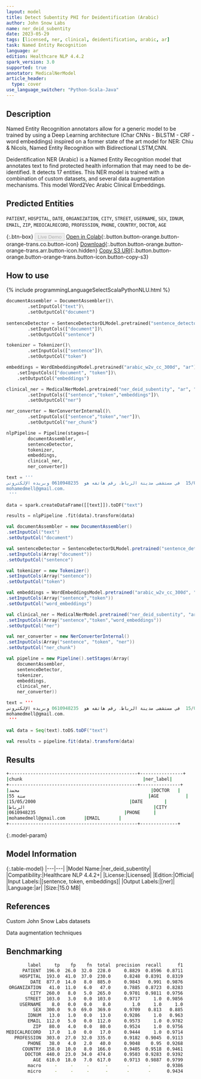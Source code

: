 ```yaml
---
layout: model
title: Detect Subentity PHI for Deidentification (Arabic)
author: John Snow Labs
name: ner_deid_subentity
date: 2023-05-29
tags: [licensed, ner, clinical, deidentification, arabic, ar]
task: Named Entity Recognition
language: ar
edition: Healthcare NLP 4.4.2
spark_version: 3.0
supported: true
annotator: MedicalNerModel
article_header:
  type: cover
use_language_switcher: "Python-Scala-Java"
---
```


## Description

Named Entity Recognition annotators allow for a generic model to be trained by using a Deep Learning architecture (Char CNNs - BiLSTM - CRF - word embeddings) inspired on a former state of the art model for NER: Chiu & Nicols, Named Entity Recognition with Bidirectional LSTM,CNN. 

Deidentification NER (Arabic) is a Named Entity Recognition model that annotates text to find protected health information that may need to be de-identified. It detects 17 entities. This NER model is trained with a combination of custom datasets, and several data augmentation mechanisms. This model  Word2Vec Arabic Clinical Embeddings.

## Predicted Entities

`PATIENT`, `HOSPITAL`, `DATE`, `ORGANIZATION`, `CITY`, `STREET`, `USERNAME`, `SEX`, `IDNUM`, `EMAIL`, `ZIP`, `MEDICALRECORD`, `PROFESSION`, `PHONE`, `COUNTRY`, `DOCTOR`, `AGE`

{:.btn-box}
<button class="button button-orange" disabled>Live Demo</button>
[Open in Colab](https://colab.research.google.com/github/JohnSnowLabs/spark-nlp-workshop/blob/master/healthcare-nlp/04.1.Clinical_Multi_Language_Deidentification.ipynb){:.button.button-orange.button-orange-trans.co.button-icon}
[Download](https://s3.amazonaws.com/auxdata.johnsnowlabs.com/clinical/models/ner_deid_subentity_ar_4.4.2_3.0_1685387641635.zip){:.button.button-orange.button-orange-trans.arr.button-icon.hidden}
[Copy S3 URI](s3://auxdata.johnsnowlabs.com/clinical/models/ner_deid_subentity_ar_4.4.2_3.0_1685387641635.zip){:.button.button-orange.button-orange-trans.button-icon.button-copy-s3}

## How to use



<div class="tabs-box" markdown="1">
{% include programmingLanguageSelectScalaPythonNLU.html %}

```python
documentAssembler = DocumentAssembler()\
        .setInputCol("text")\
        .setOutputCol("document")
        
sentenceDetector = SentenceDetectorDLModel.pretrained("sentence_detector_dl", "xx")\
        .setInputCols(["document"])\
        .setOutputCol("sentence")

tokenizer = Tokenizer()\
        .setInputCols(["sentence"])\
        .setOutputCol("token")

embeddings = WordEmbeddingsModel.pretrained("arabic_w2v_cc_300d", "ar")\
    .setInputCols(["document", "token"])\
    .setOutputCol("embeddings")

clinical_ner = MedicalNerModel.pretrained("ner_deid_subentity", "ar", "clinical/models")\
        .setInputCols(["sentence","token","embeddings"])\
        .setOutputCol("ner")

ner_converter = NerConverterInternal()\
        .setInputCols(["sentence","token","ner"])\
        .setOutputCol("ner_chunk")

nlpPipeline = Pipeline(stages=[
        documentAssembler,
        sentenceDetector,
        tokenizer,
        embeddings,
        clinical_ner,
        ner_converter])

text = '''
عالج الدكتور محمد المريض أحمد البالغ من العمر 55 سنة  في 15/05/2000  في مستشفى مدينة الرباط. رقم هاتفه هو  0610948235 وبريده الإلكتروني
mohamedmell@gmail.com.
 '''

data = spark.createDataFrame([[text]]).toDF("text")

results = nlpPipeline .fit(data).transform(data)

```

```scala
val documentAssembler = new DocumentAssembler()
.setInputCol("text")
.setOutputCol("document")

val sentenceDetector = SentenceDetectorDLModel.pretrained("sentence_detector_dl", "xx")
.setInputCols(Array("document"))
.setOutputCol("sentence")

val tokenizer = new Tokenizer()
.setInputCols(Array("sentence"))
.setOutputCol("token")

val embeddings = WordEmbeddingsModel.pretrained("arabic_w2v_cc_300d", "ar")
.setInputCols(Array("sentence","token"))
.setOutputCol("word_embeddings")

val clinical_ner = MedicalNerModel.pretrained("ner_deid_subentity", "ar", "clinical/models")
.setInputCols(Array("sentence","token","word_embeddings"))
.setOutputCol("ner")

val ner_converter = new NerConverterInternal()
.setInputCols(Array("sentence", "token", "ner"))
.setOutputCol("ner_chunk")

val pipeline = new Pipeline().setStages(Array(
    documentAssembler, 
    sentenceDetector, 
    tokenizer, 
    embeddings, 
    clinical_ner, 
    ner_converter))

text = '''
عالج الدكتور محمد المريض أحمد البالغ من العمر 55 سنة  في 15/05/2000  في مستشفى مدينة الرباط. رقم هاتفه هو  0610948235 وبريده الإلكتروني
mohamedmell@gmail.com.
 '''

val data = Seq(text).toDS.toDF("text")

val results = pipeline.fit(data).transform(data)
```
</div>

## Results

```bash
+------------------------------------------------+----------------+
|chunk                                             |ner_label|
+------------------------------------------------+---------------+
|محمد                                                 |DOCTOR   |
|55 سنة                                              |AGE          |
|15/05/2000                                   |DATE        |
|الرباط                                                |CITY          |
|0610948235                                 |PHONE     |
|mohamedmell@gmail.com       |EMAIL       |
+------------------------------------------------+--------------+
```

{:.model-param}
## Model Information

{:.table-model}
|---|---|
|Model Name:|ner_deid_subentity|
|Compatibility:|Healthcare NLP 4.4.2+|
|License:|Licensed|
|Edition:|Official|
|Input Labels:|[sentence, token, embeddings]|
|Output Labels:|[ner]|
|Language:|ar|
|Size:|15.0 MB|

## References

Custom John Snow Labs datasets

Data augmentation techniques

## Benchmarking

```bash
        label     tp    fp    fn  total  precision  recall      f1
      PATIENT  196.0  26.0  32.0  228.0     0.8829  0.8596  0.8711
     HOSPITAL  193.0  41.0  37.0  230.0     0.8248  0.8391  0.8319
         DATE  877.0  14.0   8.0  885.0     0.9843   0.991  0.9876
 ORGANIZATION   41.0  11.0   6.0   47.0     0.7885  0.8723  0.8283
         CITY  260.0   8.0   5.0  265.0     0.9701  0.9811  0.9756
       STREET  103.0   3.0   0.0  103.0     0.9717     1.0  0.9856
     USERNAME    8.0   0.0   0.0    8.0        1.0     1.0     1.0
          SEX  300.0   9.0  69.0  369.0     0.9709   0.813   0.885
        IDNUM   13.0   1.0   0.0   13.0     0.9286     1.0   0.963
        EMAIL  112.0   5.0   0.0  112.0     0.9573     1.0  0.9782
          ZIP   80.0   4.0   0.0   80.0     0.9524     1.0  0.9756
MEDICALRECORD   17.0   1.0   0.0   17.0     0.9444     1.0  0.9714
   PROFESSION  303.0  27.0  32.0  335.0     0.9182  0.9045  0.9113
        PHONE   38.0   4.0   2.0   40.0     0.9048    0.95  0.9268
      COUNTRY  158.0  10.0   8.0  166.0     0.9405  0.9518  0.9461
       DOCTOR  440.0  23.0  34.0  474.0     0.9503  0.9283  0.9392
          AGE  610.0  18.0   7.0  617.0     0.9713  0.9887  0.9799
        macro     -     -     -      -       -       -      0.9386
        micro     -     -     -      -       -       -      0.9434
```
